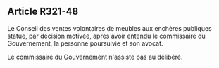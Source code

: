 Article R321-48
----
Le Conseil des ventes volontaires de meubles aux enchères publiques statue, par
décision motivée, après avoir entendu le commissaire du Gouvernement, la
personne poursuivie et son avocat.

Le commissaire du Gouvernement n'assiste pas au délibéré.

